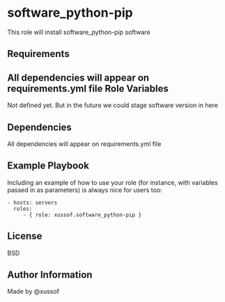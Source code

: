 software_python-pip
=========

This role will install software_python-pip software

Requirements
------------

All dependencies will appear on requirements.yml file
Role Variables
--------------

Not defined yet. But in the future we could stage software version in here

Dependencies
------------

All dependencies will appear on requirements.yml file

Example Playbook
----------------

Including an example of how to use your role (for instance, with variables passed in as parameters) is always nice for users too:

    - hosts: servers
      roles:
         - { role: xussof.software_python-pip }

License
-------

BSD

Author Information
------------------
Made by @xussof
